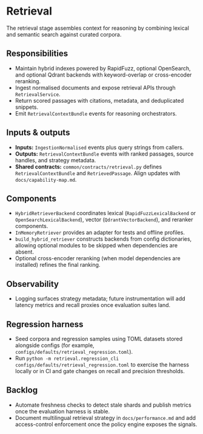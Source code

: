 # Retrieval

The retrieval stage assembles context for reasoning by combining lexical and
semantic search against curated corpora.

## Responsibilities

- Maintain hybrid indexes powered by RapidFuzz, optional OpenSearch, and
  optional Qdrant backends with keyword-overlap or cross-encoder reranking.
- Ingest normalised documents and expose retrieval APIs through
  `RetrievalService`.
- Return scored passages with citations, metadata, and deduplicated snippets.
- Emit `RetrievalContextBundle` events for reasoning orchestrators.

## Inputs & outputs

- **Inputs:** `IngestionNormalised` events plus query strings from callers.
- **Outputs:** `RetrievalContextBundle` events with ranked passages, source
  handles, and strategy metadata.
- **Shared contracts:** `common/contracts/retrieval.py` defines
  `RetrievalContextBundle` and `RetrievedPassage`. Align updates with
  `docs/capability-map.md`.

## Components

- `HybridRetrieverBackend` coordinates lexical (`RapidFuzzLexicalBackend` or
  `OpenSearchLexicalBackend`), vector (`QdrantVectorBackend`), and reranker
  components.
- `InMemoryRetriever` provides an adapter for tests and offline profiles.
- `build_hybrid_retriever` constructs backends from config dictionaries,
  allowing optional modules to be skipped when dependencies are absent.
- Optional cross-encoder reranking (when model dependencies are installed)
  refines the final ranking.

## Observability

- Logging surfaces strategy metadata; future instrumentation will add
  latency metrics and recall proxies once evaluation suites land.

## Regression harness

- Seed corpora and regression samples using TOML datasets stored alongside
  configs (for example, `configs/defaults/retrieval_regression.toml`).
- Run `python -m retrieval.regression_cli configs/defaults/retrieval_regression.toml`
  to exercise the harness locally or in CI and gate changes on recall and
  precision thresholds.

## Backlog

- Automate freshness checks to detect stale shards and publish metrics once
  the evaluation harness is stable.
- Document multilingual retrieval strategy in `docs/performance.md` and add
  access-control enforcement once the policy engine exposes the signals.
